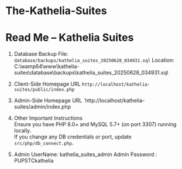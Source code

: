 # The-Kathelia-Suites
Read Me – Kathelia Suites
======================================================

1.	Database Backup
	File: `database/backups/kathelia_suites_20250628_034931.sql` 
	Location: C:\wamp64\www\kathelia-suites\database\backups\kathelia_suites_20250628_034931.sql
 
2.	Client-Side Homepage URL
	`http://localhost/kathelia-suites/public/index.php`

3.	Admin-Side Homepage URL
	`http://localhost/kathelia-suites/admin/index.php

4.	Other Important Instructions  
	Ensure you have PHP 8.0+ and MySQL 5.7+ (on port 3307) running locally.  
	If you change any DB credentials or port, update `src/php/db_connect.php`.

5.	Admin UserName: kathelia_suites_admin
	Admin Password : PUPSTCkathelia 
